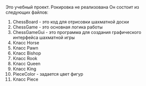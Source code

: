 Это учебный проект. Рокировка не реализована
Он состоит из следующих файлов:
1. ChessBoard - это код для отрисовки шахматной доски
2. ChessGame - это основная логика работы
3. ChessGameGui - это программа  для создания графического интерфейса шахматной игры
4. Класс Horse 
5. Класс Pawn 
6. Класс Bishop 
7. Класс Rook
8. Класс Queen
9. Класс King
10. PieceColor - задается цвет фигур
11. Класс Piece
